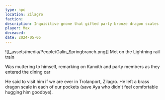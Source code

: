 ```yaml
---
type: npc
location: Zilagro
faction: 
description: Inquisitive gnome that gifted party bronze dragon scales
player: Max
deceased: 
date: 2024-05-05
---
```

![[_assets/media/People/Galin_Springbranch.png]]
Met on the Lightning rail train

Was muttering to himself, remarking on Kanxith and party members as they entered the dining car

He said to visit him if we are ever in Trolanport, Zilagro. He left a brass dragon scale in each of our pockets (save Aya who didn't feel comfortable hugging him goodbye).